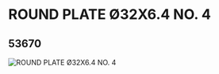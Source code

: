 # ROUND PLATE Ø32X6.4 NO. 4
## 53670
![ROUND PLATE Ø32X6.4 NO. 4](https://lc-www-live-s.legocdn.com/media/bricks/5/2/4273893.jpg)